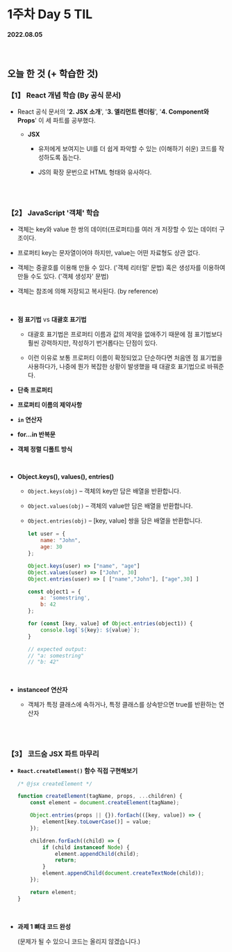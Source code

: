 # 1주차 Day 5 TIL

#### 2022.08.05

<br/>

## 오늘 한 것 (+ 학습한 것)

### 【1】 React 개념 학습 (By 공식 문서)

- React 공식 문서의 '<strong>2. JSX 소개</strong>', '<strong>3. 엘리먼트 렌더링</strong>', '<strong>4. Component와 Props</strong>' 이 세 파트를 공부했다.

    - <strong>JSX</strong>

        - 유저에게 보여지는 UI를 더 쉽게 파악할 수 있는 (이해하기 쉬운) 코드를 작성하도록 돕는다.

        - JS의 확장 문번으로 HTML 형태와 유사하다.

<br/><br/>

### 【2】 JavaScript '객체' 학습

- 객체는 key와 value 한 쌍의 데이터(프로퍼티)를 여러 개 저장할 수 있는 데이터 구조이다.

- 프로퍼티 key는 문자열이어야 하지만, value는 어떤 자료형도 상관 없다.

- 객체는 중괄호를 이용해 만들 수 있다. ('객체 리터럴' 문법) 혹은 생성자를 이용하여 만들 수도 있다. ('객체 생성자' 문법)

- 객체는 참조에 의해 저장되고 복사된다. (by reference)

<br/>

- <strong>점 표기법</strong> vs <strong>대괄호 표기법</strong>

    - 대괄호 표기법은 프로퍼티 이름과 값의 제약을 없애주기 때문에 점 표기법보다 훨씬 강력하지만, 작성하기 번거롭다는 단점이 있다.

    - 이런 이유로 보통 프로퍼티 이름이 확정되었고 단순하다면 처음엔 점 표기법을 사용하다가, 나중에 뭔가 복잡한 상황이 발생했을 때 대괄호 표기법으로 바꿔준다.

- <strong>단축 프로퍼티</strong>

- <strong>프로퍼티 이름의 제약사항</strong>

- <strong><code>in</code> 연산자</strong>

- <strong>for...in 반복문</strong>

- <strong>객체 정렬 디폴트 방식</strong>

<br/>

- <strong>Object.keys(), values(), entries()</strong>

    - <code>Object.keys(obj)</code> – 객체의 key만 담은 배열을 반환합니다.
    - <code>Object.values(obj)</code> – 객체의 value만 담은 배열을 반환합니다.
    - <code>Object.entries(obj)</code> – [key, value] 쌍을 담은 배열을 반환합니다.

        ```javascript
        let user = {
            name: "John",
            age: 30
        };

        Object.keys(user) => ["name", "age"]
        Object.values(user) => ["John", 30]
        Object.entries(user) => [ ["name","John"], ["age",30] ]
        ```

        ```javascript
        const object1 = {
            a: 'somestring',
            b: 42
        };

        for (const [key, value] of Object.entries(object1)) {
            console.log(`${key}: ${value}`);
        }

        // expected output:
        // "a: somestring"
        // "b: 42"
        ```
<br/>

- <strong>instanceof 연산자</strong>

    - 객체가 특정 클래스에 속하거나, 특정 클래스를 상속받으면 true를 반환하는 연산자

<br/><br/>

### 【3】 코드숨 JSX 파트 마무리

- <strong><code>React.createElement()</code> 함수 직접 구현해보기</strong>

    ```javascript
    /* @jsx createElement */

    function createElement(tagName, props, ...children) {
        const element = document.createElement(tagName);

        Object.entries(props || {}).forEach(([key, value]) => {
            element[key.toLowerCase()] = value;
        });

        children.forEach((child) => {
            if (child instanceof Node) {
                element.appendChild(child);
                return;
            }
            element.appendChild(document.createTextNode(child));
        });

        return element;
    }
    ```
<br/>

- <strong>과제 1 뼈대 코드 완성</strong>

    (문제가 될 수 있으니 코드는 올리지 않겠습니다.)